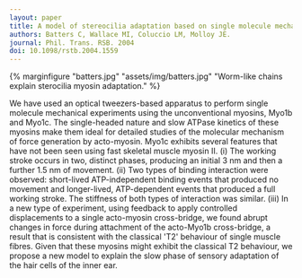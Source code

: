 ```yaml
---
layout: paper
title: A model of stereocilia adaptation based on single molecule mechanical studies of myosin I.
authors: Batters C, Wallace MI, Coluccio LM, Molloy JE.
journal: Phil. Trans. RSB. 2004
doi: 10.1098/rstb.2004.1559
---
```

{% marginfigure "batters.jpg" "assets/img/batters.jpg" "Worm-like chains explain sterocilia myosin adaptation." %}

We have used an optical tweezers-based apparatus to perform single molecule mechanical experiments using the unconventional myosins, Myo1b and Myo1c. The single-headed nature and slow ATPase kinetics of these myosins make them ideal for detailed studies of the molecular mechanism of force generation by acto-myosin. Myo1c exhibits several features that have not been seen using fast skeletal muscle myosin II. (i) The working stroke occurs in two, distinct phases, producing an initial 3 nm and then a further 1.5 nm of movement. (ii) Two types of binding interaction were observed: short-lived ATP-independent binding events that produced no movement and longer-lived, ATP-dependent events that produced a full working stroke. The stiffness of both types of interaction was similar. (iii) In a new type of experiment, using feedback to apply controlled displacements to a single acto-myosin cross-bridge, we found abrupt changes in force during attachment of the acto-Myo1b cross-bridge, a result that is consistent with the classical 'T2' behaviour of single muscle fibres. Given that these myosins might exhibit the classical T2 behaviour, we propose a new model to explain the slow phase of sensory adaptation of the hair cells of the inner ear.
